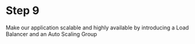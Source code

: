 Step 9
======
Make our application scalable and highly available by introducing a Load Balancer
and an Auto Scaling Group
